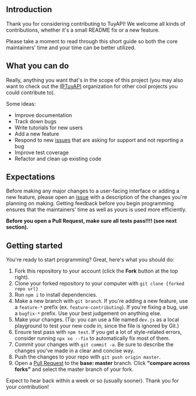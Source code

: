 ## Introduction

Thank you for considering contributing to TuyAPI! We welcome all kinds of contributions, whether it's a small README fix or a new feature.

Please take a moment to read through this short guide so both the core maintainers' time and your time can be better utilized.

## What you can do

Really, anything you want that's in the scope of this project (you may also want to check out the [@TuyAPI](https://github.com/tuyaapi) organization for other cool projects you could contribute to).

Some ideas:

- Improve documentation
- Track down bugs
- Write tutorials for new users
- Add a new feature
- Respond to new [issues](https://github.com/codetheweb/tuyapi/issues?q=is%3Aissue+is%3Aopen+sort%3Aupdated-desc) that are asking for support and not reporting a bug
- Improve test coverage
- Refactor and clean up existing code

## Expectations

Before making any major changes to a user-facing interface or adding a new feature, please open an [issue](https://github.com/codetheweb/tuyapi/issues?q=is%3Aissue+is%3Aopen+sort%3Aupdated-desc) with a description of the changes you're planning on making.  Getting feedback before you begin programming ensures that the maintainers' time as well as yours is used more efficiently.

**Before you open a Pull Request, make sure all tests pass!!!! (see next section).**

## Getting started

You're ready to start programming?  Great, here's what you should do:

1. Fork this repository to your account (click the **Fork** button at the top right).
2. Clone your forked repository to your computer with `git clone {forked repo url}`
3. Run `npm i` to install dependencies.
4. Make a new branch with `git branch`. If you're adding a new feature, use a `feature-*` prefix (ex. `feature-contributing`). If you're fixing a bug, use a `bugfix-*` prefix. Use your best judgement on anything else.
5. Make your changes. (Tip: you can use a file named `dev.js` as a local playground to test your new code in, since the file is ignored by Git.)
6. Ensure test pass with `npm test`. If you get a lot of style-related errors, consider running `npx xo --fix` to automatically fix most of them.
7. Commit your changes with `git commit -a`. Be sure to describe the changes you've made in a clear and concise way.
8. Push the changes to your repo with `git push origin master`.
9. Open a [Pull Request](https://github.com/codetheweb/tuyapi/compare) to the **base: master** branch. Click **"compare across forks"** and select the master branch of your fork.

Expect to hear back within a week or so (usually sooner). Thank you for your contribution!
